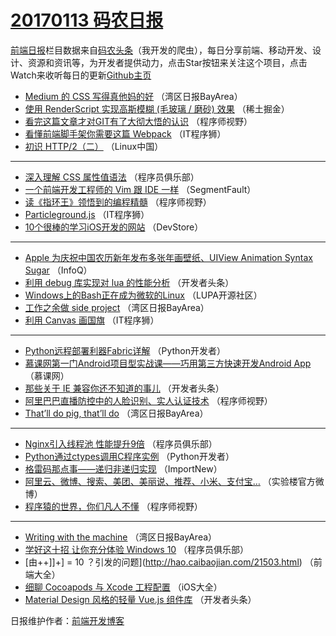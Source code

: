 # [20170113 码农日报](https://github.com/kujian/frontendDaily/blob/master/2017/01/13.md)

[前端日报](http://caibaojian.com/c/news)栏目数据来自[码农头条](http://hao.caibaojian.com/)（我开发的爬虫），每日分享前端、移动开发、设计、资源和资讯等，为开发者提供动力，点击Star按钮来关注这个项目，点击Watch来收听每日的更新[Github主页](https://github.com/kujian/frontendDaily)
* [Medium 的 CSS 写得真他妈的好](http://hao.caibaojian.com/21426.html) （湾区日报BayArea）
* [使用 RenderScript 实现高斯模糊 (毛玻璃 / 磨砂) 效果](http://hao.caibaojian.com/21481.html) （稀土掘金）
* [看完这篇文章才对GIT有了大彻大悟的认识](http://hao.caibaojian.com/21466.html) （程序师视野）
* [看懂前端脚手架你需要这篇 Webpack](http://hao.caibaojian.com/21475.html) （IT程序狮）
* [初识 HTTP/2（二）](http://hao.caibaojian.com/21430.html) （Linux中国）

***
* [深入理解 CSS 属性值语法](http://hao.caibaojian.com/21451.html) （程序员俱乐部）
* [一个前端开发工程师的 Vim 跟 IDE 一样](http://hao.caibaojian.com/21463.html) （SegmentFault）
* [读《指环王》领悟到的编程精髓](http://hao.caibaojian.com/21468.html) （程序师视野）
* [Particleground.js](http://hao.caibaojian.com/21474.html) （IT程序狮）
* [10个很棒的学习iOS开发的网站](http://hao.caibaojian.com/21472.html) （DevStore）

***
* [Apple 为庆祝中国农历新年发布多张年画壁纸、UIView Animation Syntax Sugar](http://hao.caibaojian.com/21413.html) （InfoQ）
* [利用 debug 库实现对 lua 的性能分析](http://hao.caibaojian.com/21458.html) （开发者头条）
* [Windows上的Bash正在成为微软的Linux](http://hao.caibaojian.com/21511.html) （LUPA开源社区）
* [工作之余做 side project](http://hao.caibaojian.com/21427.html) （湾区日报BayArea）
* [利用 Canvas 画国旗](http://hao.caibaojian.com/21473.html) （IT程序狮）

***
* [Python远程部署利器Fabric详解](http://hao.caibaojian.com/21500.html) （Python开发者）
* [慕课网第一门Android项目型实战课——巧用第三方快速开发Android App](http://hao.caibaojian.com/21414.html) （慕课网）
* [那些关于 IE 兼容你还不知道的事儿](http://hao.caibaojian.com/21459.html) （开发者头条）
* [阿里巴巴直播防控中的人脸识别、实人认证技术](http://hao.caibaojian.com/21530.html) （程序师视野）
* [That&#8217;ll do pig, that&#8217;ll do](http://hao.caibaojian.com/21428.html) （湾区日报BayArea）

***
* [Nginx引入线程池 性能提升9倍](http://hao.caibaojian.com/21448.html) （程序员俱乐部）
* [Python通过ctypes调用C程序实例](http://hao.caibaojian.com/21501.html) （Python开发者）
* [格雷码那点事——递归非递归实现](http://hao.caibaojian.com/21415.html) （ImportNew）
* [阿里云、微博、搜索、美团、美丽说、推荐、小米、支付宝…](http://hao.caibaojian.com/21471.html) （实验楼官方微博）
* [程序猿的世界，你们凡人不懂](http://hao.caibaojian.com/21531.html) （程序师视野）

***
* [Writing with the machine](http://hao.caibaojian.com/21429.html) （湾区日报BayArea）
* [学好这十招 让你充分体验 Windows 10](http://hao.caibaojian.com/21449.html) （程序员俱乐部）
* [由++]]+] = 10 ？引发的问题](http://hao.caibaojian.com/21503.html) （前端大全）
* [细聊 Cocoapods 与 Xcode 工程配置](http://hao.caibaojian.com/21416.html) （iOS大全）
* [Material Design 风格的轻量 Vue.js 组件库](http://hao.caibaojian.com/21460.html) （开发者头条）

日报维护作者：[前端开发博客](http://caibaojian.com/) 